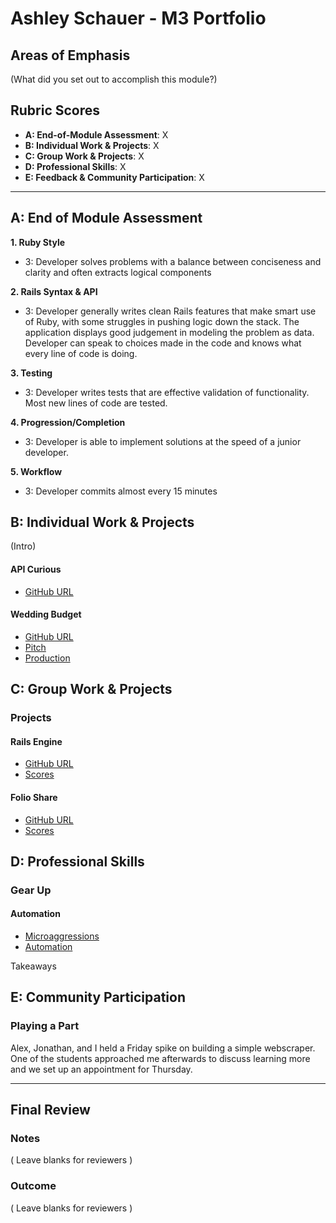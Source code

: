 # Ashley Schauer - M3 Portfolio

## Areas of Emphasis

(What did you set out to accomplish this module?)

## Rubric Scores

* **A: End-of-Module Assessment**: X
* **B: Individual Work & Projects**: X
* **C: Group Work & Projects**: X
* **D: Professional Skills**: X
* **E: Feedback & Community Participation**: X

-----------------------

## A: End of Module Assessment


**1. Ruby Style**
* 3: Developer solves problems with a balance between conciseness and clarity and often extracts logical components

**2. Rails Syntax & API**
* 3: Developer generally writes clean Rails features that make smart use of Ruby, with some struggles in pushing logic down the stack. The application displays good judgement in modeling the problem as data. Developer can speak to choices made in the code and knows what every line of code is doing.

**3. Testing**
* 3: Developer writes tests that are effective validation of functionality. Most new lines of code are tested.

**4. Progression/Completion**
* 3: Developer is able to implement solutions at the speed of a junior developer.

**5. Workflow**
* 3: Developer commits almost every 15 minutes


## B: Individual Work & Projects

(Intro)

#### API Curious

* [GitHub URL](https://github.com/AELSchauer/reddit-apicurious)

#### Wedding Budget

* [GitHub URL](https://github.com/AELSchauer/wedding-budget)
* [Pitch](https://github.com/turingschool/ruby-submissions/blob/master/1611-b/3module/personal_project/ashley.md)
* [Production](https://wedding-budget.herokuapp.com/)

## C: Group Work & Projects

### Projects

#### Rails Engine

* [GitHub URL](https://github.com/AELSchauer/turing-rails_engine_api)
* [Scores](https://github.com/turingschool/ruby-submissions/blob/master/1611-b/3module/rails_engine/alex_ashley.md)

#### Folio Share

* [GitHub URL](https://github.com/cmacaulay/folio-share)
* [Scores](https://github.com/turingschool/ruby-submissions/blob/master/1611-b/3module/cloney_island/dropbox.md)

## D: Professional Skills

### Gear Up
#### Automation

* [Microaggressions](https://github.com/turingschool/gear-up/blob/master/microaggressions_group1.md)
* [Automation](https://github.com/turingschool/gear-up/blob/master/m4_sessions/automation/session_one/five_noah_eric_nicke_laszlo.md)

Takeaways

## E: Community Participation

### Playing a Part

Alex, Jonathan, and I held a Friday spike on building a simple webscraper. One of the students approached me afterwards to discuss learning more and we set up an appointment for Thursday.

------------------

## Final Review

### Notes

( Leave blanks for reviewers )

### Outcome

( Leave blanks for reviewers )
